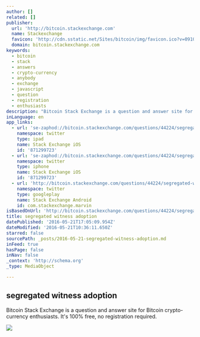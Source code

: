 ```yaml
---
author: []
related: []
publisher:
  url: 'http://bitcoin.stackexchange.com'
  name: Stackexchange
  favicon: 'http://cdn.sstatic.net/Sites/bitcoin/img/favicon.ico?v=0910168c5c65'
  domain: bitcoin.stackexchange.com
keywords:
  - bitcoin
  - stack
  - answers
  - crypto-currency
  - anybody
  - exchange
  - javascript
  - question
  - registration
  - enthusiasts
description: "Bitcoin Stack Exchange is a question and answer site for Bitcoin crypto-currency enthusiasts. It's 100% free, no registration required."
inLanguage: en
app_links:
  - url: 'se-zaphod://bitcoin.stackexchange.com/questions/44224/segregated-witness-adoption'
    namespace: twitter
    type: ipad
    name: Stack Exchange iOS
    id: '871299723'
  - url: 'se-zaphod://bitcoin.stackexchange.com/questions/44224/segregated-witness-adoption'
    namespace: twitter
    type: iphone
    name: Stack Exchange iOS
    id: '871299723'
  - url: 'http://bitcoin.stackexchange.com/questions/44224/segregated-witness-adoption'
    namespace: twitter
    type: googleplay
    name: Stack Exchange Android
    id: com.stackexchange.marvin
isBasedOnUrl: 'http://bitcoin.stackexchange.com/questions/44224/segregated-witness-adoption'
title: segregated witness adoption
datePublished: '2016-05-21T17:05:09.954Z'
dateModified: '2016-05-21T10:36:11.650Z'
starred: false
sourcePath: _posts/2016-05-21-segregated-witness-adoption.md
inFeed: true
hasPage: false
inNav: false
_context: 'http://schema.org'
_type: MediaObject

---
```

<article style=""><h1>segregated witness adoption</h1><p>Bitcoin Stack Exchange is a question and answer site for Bitcoin crypto-currency enthusiasts. It's 100% free, no registration required.</p><img src="http://cdn.sstatic.net/Sites/bitcoin/img/apple-touch-icon.png?v=a43e5a337e6b&amp;a" /></article>